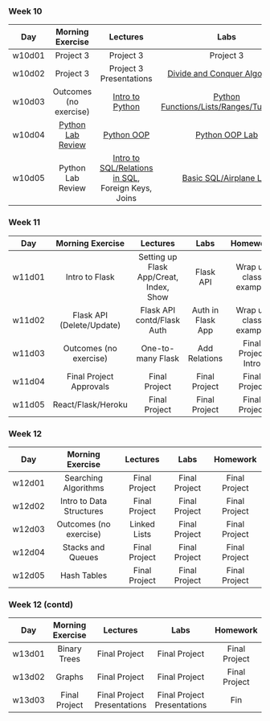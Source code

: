### Week 10
| Day | Morning Exercise | Lectures | Labs | Homework |
|:---:|:-----------:|:-------:|:-----------:|:-----------:|
| w10d01 | Project 3 | Project 3 | Project 3 | Project 3 |
| w10d02 | Project 3 | Project 3 Presentations | [Divide and Conquer Algorithms](./4_APIs_and_full_stack/w10d02/instructor_notes/divide-and-conquer-sorts) | [Python Prep](./4_APIs_and_full_stack/w10d02/homework/README.md) |
| w10d03 | Outcomes (no exercise) | [Intro to Python](./4_APIs_and_full_stack/w10d03/instructor_notes/) | [Python Functions/Lists/Ranges/Tuples/etc](./4_APIs_and_full_stack/w10d03/student_labs) | [Python State Capitals](./4_APIs_and_full_stack/w10d03/homework/README.md) |
| w10d04 | [Python Lab Review](./4_APIs_and_full_stack/w10d04/morning_exercise) | [Python OOP](./4_APIs_and_full_stack/w10d04/instructor_notes/python-classes.md) | [Python OOP Lab](./4_APIs_and_full_stack/w10d04/student_labs/python-oop.md) | [Python OOP Build](./4_APIs_and_full_stack/w10d04/homework/python-oop-snowman.md) |
| w10d05 | Python Lab Review | [Intro to SQL/Relations in SQL](./4_APIs_and_full_stack/w10d05/instructor_notes), Foreign Keys, Joins | [Basic SQL/Airplane Lab](./4_APIs_and_full_stack/w10d05/student_labs/) | [Carmen Sandiego](./4_APIs_and_full_stack/w10d05/homework/carmen-sandiego/README.md) |

### Week 11
| Day | Morning Exercise | Lectures | Labs | Homework |
|:---:|:-----------:|:-------:|:-----------:|:-----------:|
| w11d01 | Intro to Flask | Setting up Flask App/Creat, Index, Show | Flask API | Wrap up class example |
| w11d02 | Flask API (Delete/Update) | Flask API contd/Flask Auth | Auth in Flask App | Wrap up class example |
| w11d03 | Outcomes (no exercise) | One-to-many Flask | Add Relations | Final Project Intro |
| w11d04 | Final Project Approvals | Final Project | Final Project | Final Project |
| w11d05 | React/Flask/Heroku | Final Project | Final Project | Final Project |

### Week 12
| Day | Morning Exercise | Lectures | Labs | Homework |
|:---:|:-----------:|:-------:|:-----------:|:-----------:|
| w12d01 | Searching Algorithms | Final Project | Final Project | Final Project |
| w12d02 | Intro to Data Structures | Final Project | Final Project | Final Project |
| w12d03 | Outcomes (no exercise) | Linked Lists | Final Project | Final Project |
| w12d04 | Stacks and Queues | Final Project | Final Project | Final Project |
| w12d05 | Hash Tables | Final Project | Final Project | Final Project |

### Week 12 (contd)
| Day | Morning Exercise | Lectures | Labs | Homework |
|:---:|:-----------:|:-------:|:-----------:|:-----------:|
| w13d01 | Binary Trees | Final Project | Final Project | Final Project |
| w13d02 | Graphs | Final Project | Final Project | Final Project |
| w13d03 | Final Project | Final Project Presentations | Final Project Presentations | Fin |